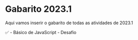 # Gabarito 2023.1

Aqui vamos inserir o gabarito de todas as atividades de 2023.1

✅ - Básico de JavaScript - Desafio
